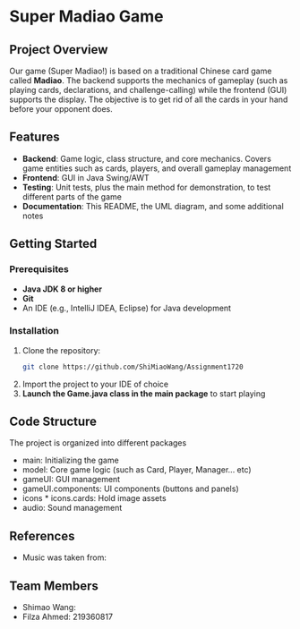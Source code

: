 # Super Madiao Game

## Project Overview
Our game (Super Madiao!) is based on a traditional Chinese card game called **Madiao**. The backend supports the mechanics of gameplay (such as playing cards, declarations, and challenge-calling) while the frontend (GUI) supports the display. The objective is to get rid of all the cards in your hand before your opponent does.

## Features
- **Backend**: Game logic, class structure, and core mechanics. Covers game entities such as cards, players, and overall gameplay management
- **Frontend**: GUI in Java Swing/AWT
- **Testing**: Unit tests, plus the main method for demonstration, to test different parts of the game
- **Documentation**: This README, the UML diagram, and some additional notes

## Getting Started

### Prerequisites
- **Java JDK 8 or higher**
- **Git**
- An IDE (e.g., IntelliJ IDEA, Eclipse) for Java development

### Installation
1. Clone the repository:
   ```bash
   git clone https://github.com/ShiMiaoWang/Assignment1720
2. Import the project to your IDE of choice
3. **Launch the Game.java class in the main package** to start playing

## Code Structure
The project is organized into different packages
* main: Initializing the game
* model: Core game logic (such as Card, Player, Manager... etc)
* gameUI: GUI management
* gameUI.components: UI components (buttons and panels)
* icons * icons.cards: Hold image assets
* audio: Sound management

## References
* Music was taken from: 

## Team Members
* Shimao Wang: 
* Filza Ahmed: 219360817
